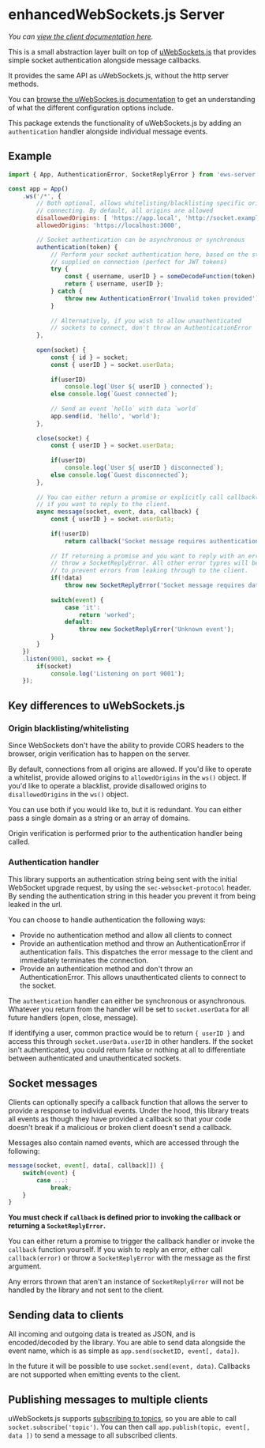 # enhancedWebSockets.js Server
_You can [view the client documentation here](https://github.com/Kondax/enhancedWebSockets.js/tree/main/client)._

This is a small abstraction layer built on top of [uWebSockets.js](https://github.com/uNetworking/uWebSockets.js)
that provides simple socket authentication alongside message callbacks.

It provides the same API as uWebSockets.js, without the http server methods.

You can [browse the uWebSockes.js documentation](https://unetworking.github.io/uWebSockets.js/generated/) to
get an understanding of what the different configuration options include.

This package extends the functionality of uWebSockets.js by adding an `authentication` handler
alongside individual message events.

## Example
```js
import { App, AuthenticationError, SocketReplyError } from 'ews-server';

const app = App()
    .ws('/*', {
        // Both optional, allows whitelisting/blacklisting specific origins from
        // connecting. By default, all origins are allowed
        disallowedOrigins: [ 'https://app.local', 'http://socket.example.com' ],
        allowedOrigins: 'https://localhost:3000',

        // Socket authentication can be asynchronous or synchronous
        authentication(token) {
            // Perform your socket authentication here, based on the string
            // supplied on connection (perfect for JWT tokens)
            try {
                const { username, userID } = someDecodeFunction(token);
                return { username, userID };
            } catch {
                throw new AuthenticationError('Invalid token provided');
            }
            
            // Alternatively, if you wish to allow unauthenticated
            // sockets to connect, don't throw an AuthenticationError
        },
        
        open(socket) {
            const { id } = socket;
            const { userID } = socket.userData;
            
            if(userID)
                console.log(`User ${ userID } connected`);
            else console.log(`Guest connected`);
            
            // Send an event `hello` with data `world`
            app.send(id, 'hello', 'world');
        },
        
        close(socket) {
            const { userID } = socket.userData;
            
            if(userID)
                console.log(`User ${ userID } disconnected`);
            else console.log(`Guest disconnected`);
        },
        
        // You can either return a promise or explicitly call callback(err, data)
        // if you want to reply to the client.
        async message(socket, event, data, callback) {
            const { userID } = socket.userData;
            
            if(!userID)
                return callback('Socket message requires authentication');
                
            // If returning a promise and you want to reply with an error to the client,
            // throw a SocketReplyError. All other error typres will be unhandled. This is
            // to prevent errors from leaking through to the client.
            if(!data)
                throw new SocketReplyError('Socket message requires data payload');
                
            switch(event) {
                case 'it':
                    return 'worked';
                default:
                    throw new SocketReplyError('Unknown event');
            }
        }
    })
    .listen(9001, socket => {
        if(socket)
            console.log('Listening on port 9001');
    });
```

## Key differences to uWebSockets.js
### Origin blacklisting/whitelisting
Since WebSockets don't have the ability to provide CORS headers to the browser, origin verification
has to happen on the server.

By default, connections from all origins are allowed. If you'd like to operate a whitelist, provide
allowed origins to `allowedOrigins` in the `ws()` object. If you'd like to operate a blacklist,
provide disallowed origins to `disallowedOrigins` in the `ws()` object.

You can use both if you would like to, but it is redundant. You can either pass a single domain as a
string or an array of domains.

Origin verification is performed prior to the authentication handler being called.

### Authentication handler
This library supports an authentication string being sent with the initial WebSocket upgrade request,
by using the `sec-websocket-protocol` header. By sending the authentication string in this header you
prevent it from being leaked in the url.

You can choose to handle authentication the following ways:
- Provide no authentication method and allow all clients to connect
- Provide an authentication method and throw an AuthenticationError if authentication fails. This
  dispatches the error message to the client and immediately terminates the connection.
- Provide an authentication method and don't throw an AuthenticationError. This allows
  unauthenticated clients to connect to the socket.

The `authentication` handler can either be synchronous or asynchronous. Whatever you return
from the handler will be set to `socket.userData` for all future handlers (open, close, message).

If identifying a user, common practice would be to return `{ userID }` and access this through
`socket.userData.userID` in other handlers. If the socket isn't authenticated, you could return
false or nothing at all to differentiate between authenticated and unauthenticated sockets.

## Socket messages
Clients can optionally specify a callback function that allows the server to provide a response
to individual events. Under the hood, this library treats all events as though they have provided
a callback so that your code doesn't break if a malicious or broken client doesn't send a callback.

Messages also contain named events, which are accessed through the following:

```js
message(socket, event[, data[, callback]]) {
    switch(event) {
        case ...:
            break;
    }
}
```

**You must check if `callback` is defined prior to invoking the callback or
returning a `SocketReplyError`.**

You can either return a promise to trigger the callback handler or invoke the `callback` function
yourself. If you wish to reply an error, either call `callback(error)` or throw a `SocketReplyError`
with the message as the first argument.

Any errors thrown that aren't an instance of `SocketReplyError` will not be handled by the library
and not sent to the client.

## Sending data to clients
All incoming and outgoing data is treated as JSON, and is encoded/decoded by the library. You
are able to send data alongside the event name, which is as simple as `app.send(socketID, event[, data])`.

In the future it will be possible to use `socket.send(event, data)`. Callbacks are not supported
when emitting events to the client.

## Publishing messages to multiple clients
uWebSockets.js supports [subscribing to topics](https://github.com/uNetworking/uWebSockets.js/tree/master/examples), so you are able to call
`socket.subscribe('topic')`. You can then call `app.publish(topic, event[, data ])`
to send a message to all subscribed clients.